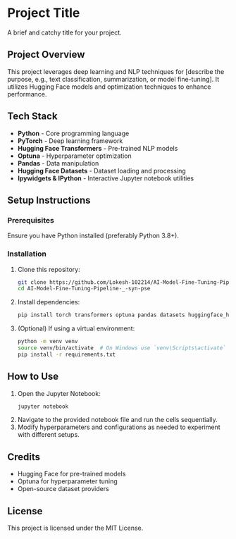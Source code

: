 # Project Title
A brief and catchy title for your project.

## Project Overview
This project leverages deep learning and NLP techniques for [describe the purpose, e.g., text classification, summarization, or model fine-tuning]. It utilizes Hugging Face models and optimization techniques to enhance performance.

## Tech Stack
- **Python** - Core programming language
- **PyTorch** - Deep learning framework
- **Hugging Face Transformers** - Pre-trained NLP models
- **Optuna** - Hyperparameter optimization
- **Pandas** - Data manipulation
- **Hugging Face Datasets** - Dataset loading and processing
- **Ipywidgets & IPython** - Interactive Jupyter notebook utilities

## Setup Instructions
### Prerequisites
Ensure you have Python installed (preferably Python 3.8+).

### Installation
1. Clone this repository:
   ```bash
   git clone https://github.com/Lokesh-102214/AI-Model-Fine-Tuning-Pipeline-_-syn-pse
   cd AI-Model-Fine-Tuning-Pipeline-_-syn-pse
   ```
2. Install dependencies:
   ```bash
   pip install torch transformers optuna pandas datasets huggingface_hub ipywidgets
   ```
3. (Optional) If using a virtual environment:
   ```bash
   python -m venv venv
   source venv/bin/activate  # On Windows use `venv\Scripts\activate`
   pip install -r requirements.txt
   ```

## How to Use
1. Open the Jupyter Notebook:
   ```bash
   jupyter notebook
   ```
2. Navigate to the provided notebook file and run the cells sequentially.
3. Modify hyperparameters and configurations as needed to experiment with different setups.

## Credits
- Hugging Face for pre-trained models
- Optuna for hyperparameter tuning
- Open-source dataset providers

## License
This project is licensed under the MIT License.


